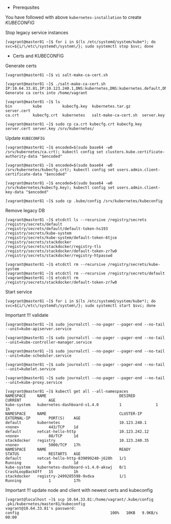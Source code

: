 * Prerequsites

You have followed with above `kubernetes-installation` to create *KUBECONFIG*

Stop legacy service instances

    [vagrant@master81 ~]$ for i in $(ls /etc/systemd/system/kube*); do svc=${i/\/etc\/systemd\/system\/}; sudo systemctl stop $svc; done

* Certs and KUBECONFIG

Generate certs

    [vagrant@master81 ~]$ vi salt-make-ca-cert.sh

    [vagrant@master81 ~]$ ./salt-make-ca-cert.sh
    IP:10.64.33.81,IP:10.123.240.1,DNS:kubernetes,DNS:kubernetes.default,DNS:kubernetes.default.svc,DNS:kubernetes.default.svc.cluster.local
    Generate ca certs into /home/vagrant

    [vagrant@master81 ~]$ ls
    bin         kube         kubecfg.key  kubernetes.tar.gz     server.cert
    ca.crt      kubecfg.crt  kubernetes   salt-make-ca-cert.sh  server.key

    [vagrant@master81 ~]$ sudo cp ca.crt kubecfg.crt kubecfg.key server.cert server.key /srv/kubernetes/

Update `KUBECONFIG`

    [vagrant@master81 ~]$ encoded=$(sudo base64 -w0 /srv/kubernetes/ca.crt); kubectl config set clusters.kube.certificate-authority-data "$encoded"

    [vagrant@master81 ~]$ encoded=$(sudo base64 -w0 /srv/kubernetes/kubecfg.crt); kubectl config set users.admin.client-certificate-data "$encoded"

    [vagrant@master81 ~]$ encoded=$(sudo base64 -w0 /srv/kubernetes/kubecfg.key); kubectl config set users.admin.client-key-data "$encoded"

    [vagrant@master81 ~]$ sudo cp .kube/config /srv/kubernetes/kubeconfig

Remove legacy DB

    [vagrant@master81 ~]$ etcdctl ls --recursive /registry/secrets
    /registry/secrets/default
    /registry/secrets/default/default-token-hs193
    /registry/secrets/kube-system
    /registry/secrets/kube-system/default-token-6tjce
    /registry/secrets/stackdocker
    /registry/secrets/stackdocker/registry-tls
    /registry/secrets/stackdocker/default-token-zr7w0
    /registry/secrets/stackdocker/registry-htpasswd

    [vagrant@master81 ~]$ etcdctl rm --recursive /registry/secrets/kube-system
    [vagrant@master81 ~]$ etcdctl rm --recursive /registry/secrets/default
    [vagrant@master81 ~]$ etcdctl rm /registry/secrets/stackdocker/default-token-zr7w0

Start service

    [vagrant@master81 ~]$ for i in $(ls /etc/systemd/system/kube*); do svc=${i/\/etc\/systemd\/system\/}; sudo systemctl start $svc; done

Important !!! validate

    [vagrant@master81 ~]$ sudo journalctl --no-pager --pager-end --no-tail --unit=kube-apiserver.service

    [vagrant@master81 ~]$ sudo journalctl --no-pager --pager-end --no-tail --unit=kube-controller-manager.service

    [vagrant@master81 ~]$ sudo journalctl --no-pager --pager-end --no-tail --unit=kube-scheduler.service

    [vagrant@master81 ~]$ sudo journalctl --no-pager --pager-end --no-tail --unit=kubelet.service

    [vagrant@master81 ~]$ sudo journalctl --no-pager --pager-end --no-tail --unit=kube-proxy.service

    [vagrant@master81 ~]$ kubectl get all --all-namespaces
    NAMESPACE     NAME                                DESIRED         CURRENT            AGE
    kube-system   kubernetes-dashboard-v1.4.0         1               1                  1h
    NAMESPACE     NAME                                CLUSTER-IP      EXTERNAL-IP        PORT(S)    AGE
    default       kubernetes                          10.123.240.1    <none>             443/TCP    1d
    default       netcat-hello-http                   10.123.242.12   <none>             80/TCP     1d
    stackdocker   registry                            10.123.240.35   <none>             5000/TCP   17h
    NAMESPACE     NAME                                READY           STATUS             RESTARTS   AGE
    default       netcat-hello-http-839099240-j628h   1/1             Running            9          1d
    kube-system   kubernetes-dashboard-v1.4.0-akswj   0/1             CrashLoopBackOff   15         1h
    stackdocker   registry-2499285598-9vdxa           1/1             Running            1          17h

Important !!! update node and client with newest certs and kubeconfig

    [vagrant@localhost ~]$ scp 10.64.33.81:/home/vagrant/.kube/config .pki/kubernetes/master81/kubeconfig
    vagrant@10.64.33.81's password:
    config                                        100%   10KB   9.9KB/s   00:00
